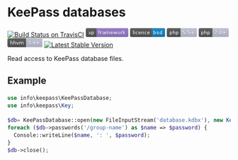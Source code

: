 KeePass databases
=================

[![Build Status on TravisCI](https://secure.travis-ci.org/xp-forge/keepass.svg)](http://travis-ci.org/xp-forge/keepass)
[![XP Framework Module](https://raw.githubusercontent.com/xp-framework/web/master/static/xp-framework-badge.png)](https://github.com/xp-framework/core)
[![BSD Licence](https://raw.githubusercontent.com/xp-framework/web/master/static/licence-bsd.png)](https://github.com/xp-framework/core/blob/master/LICENCE.md)
[![Required PHP 5.5+](https://raw.githubusercontent.com/xp-framework/web/master/static/php-5_5plus.png)](http://php.net/)
[![Supports PHP 7.0+](https://raw.githubusercontent.com/xp-framework/web/master/static/php-7_0plus.png)](http://php.net/)
[![Supports HHVM 3.4+](https://raw.githubusercontent.com/xp-framework/web/master/static/hhvm-3_4plus.png)](http://hhvm.com/)
[![Latest Stable Version](https://poser.pugx.org/xp-forge/keepass/version.png)](https://packagist.org/packages/xp-forge/keepass)

Read access to KeePass database files.

Example
-------

```php
use info\keepass\KeePassDatabase;
use info\keepass\Key;

$db= KeePassDatabase::open(new FileInputStream('database.kdbx'), new Key('passphrase'));
foreach ($db->passwords('/group-name') as $name => $password) {
  Console::writeLine($name, ': ', $password);
}
$db->close();
```